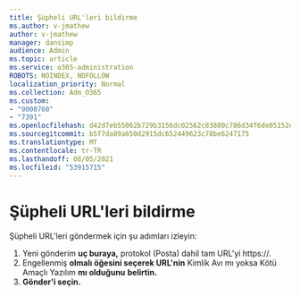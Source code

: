 ```yaml
---
title: Şüpheli URL'leri bildirme
ms.author: v-jmathew
author: v-jmathew
manager: dansimp
audience: Admin
ms.topic: article
ms.service: o365-administration
ROBOTS: NOINDEX, NOFOLLOW
localization_priority: Normal
ms.collection: Adm_O365
ms.custom:
- "9000760"
- "7391"
ms.openlocfilehash: d42d7eb55062b729b3156dc02562c83800c786d34f6de05152e7e09fa88ab71b
ms.sourcegitcommit: b5f7da89a650d2915dc652449623c78be6247175
ms.translationtype: MT
ms.contentlocale: tr-TR
ms.lasthandoff: 08/05/2021
ms.locfileid: "53915715"
---
```

# <a name="report-suspicious-urls"></a>Şüpheli URL'leri bildirme

Şüpheli URL'leri göndermek için şu adımları izleyin:

1. Yeni gönderim **uç buraya,** protokol (Posta) dahil tam URL'yi https://.
2. Engellenmiş **olmalı öğesini seçerek URL'nin** Kimlik Avı mı yoksa Kötü Amaçlı Yazılım **mı olduğunu** **belirtin.**
3. **Gönder'i seçin.**
